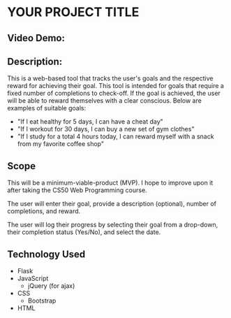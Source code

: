 # YOUR PROJECT TITLE

## Video Demo:  <URL HERE>

## Description:
This is a web-based tool that tracks the user's goals and the respective reward for achieving their goal. This tool is intended for goals that require a fixed number of completions to check-off. If the goal is achieved, the user will be able to reward themselves with a clear conscious. Below are examples of suitable goals:
* "If I eat healthy for 5 days, I can have a cheat day"
* "If I workout for 30 days, I can buy a new set of gym clothes"
* "If I study for a total 4 hours today, I can reward myself with a snack from my favorite coffee shop"

## Scope
This will be a minimum-viable-product (MVP). I hope to improve upon it after taking the CS50 Web Programming course.

The user will enter their goal, provide a description (optional), number of completions, and reward.

The user will log their progress by selecting their goal from a drop-down, their completion status (Yes/No), and select the date.

## Technology Used
* Flask
* JavaScript
  * jQuery (for ajax)
* CSS
  * Bootstrap
* HTML